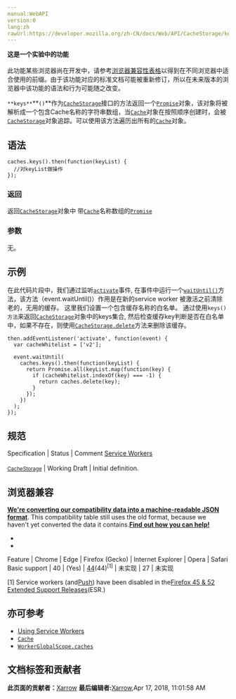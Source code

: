 ```yaml
---
manual:WebAPI
version:0
lang:zh
rawUrl:https://developer.mozilla.org/zh-CN/docs/Web/API/CacheStorage/keys
---
```






**这是一个实验中的功能**<br></br>此功能某些浏览器尚在开发中，请参考[浏览器兼容性表格](%23580 "")以得到在不同浏览器中适合使用的前缀。由于该功能对应的标准文档可能被重新修订，所以在未来版本的浏览器中该功能的语法和行为可能随之改变。




`**keys**`**`()`**作为[`CacheStorage`](%2603 "The CacheStorage interface represents the storage for Cache objects. It provides a master directory of all the named caches that a ServiceWorker, other type of worker or window scope can access (you don't have to use it with service workers, even though that is the spec that defines it) and maintains a mapping of string names to corresponding Cache objects.")接口的方法返回一个[`Promise`](%4107 "Promise 对象用于表示一个异步操作的最终状态（完成或失败），以及其返回的值。")对象，该对象将被解析成一个包含Cache名称的字符串数组，当[`Cache`](%2602 "Cache 接口提供缓存的 Request / Response 对象对的存储机制，例如作为ServiceWorker 生命周期的一部分。 Cache 接口像 workers 一样, 是暴露在 window 作用域下的。尽管它被定义在 service worker 的标准中,  但是它不必一定要配合 service worker 使用.")对象在按照顺序创建时，会被[`CacheStorage`](%2603 "The CacheStorage interface represents the storage for Cache objects. It provides a master directory of all the named caches that a ServiceWorker, other type of worker or window scope can access (you don't have to use it with service workers, even though that is the spec that defines it) and maintains a mapping of string names to corresponding Cache objects.")对象追踪。可以使用该方法遍历出所有的[`Cache`](%2602 "Cache 接口提供缓存的 Request / Response 对象对的存储机制，例如作为ServiceWorker 生命周期的一部分。 Cache 接口像 workers 一样, 是暴露在 window 作用域下的。尽管它被定义在 service worker 的标准中,  但是它不必一定要配合 service worker 使用.")对象。


## 语法<a name="语法"></a>

```
caches.keys().then(function(keyList) {
  //对keyList做操作
});

```

### 返回<a name="返回"></a>


返回[`CacheStorage`](%2603 "The CacheStorage interface represents the storage for Cache objects. It provides a master directory of all the named caches that a ServiceWorker, other type of worker or window scope can access (you don't have to use it with service workers, even though that is the spec that defines it) and maintains a mapping of string names to corresponding Cache objects.")对象中 带[`Cache`](%2602 "Cache 接口提供缓存的 Request / Response 对象对的存储机制，例如作为ServiceWorker 生命周期的一部分。 Cache 接口像 workers 一样, 是暴露在 window 作用域下的。尽管它被定义在 service worker 的标准中,  但是它不必一定要配合 service worker 使用.")名称数组的[`Promise`](%4107 "Promise 对象用于表示一个异步操作的最终状态（完成或失败），以及其返回的值。")


### 参数<a name="参数"></a>


无。


## 示例<a name="示例"></a>


在此代码片段中，我们通过监听[`activate`](%18504 "此页面仍未被本地化, 期待您的翻译!")事件, 在事件中运行一个[`waitUntil()`](%4724 "ExtendableEvent.waitUntil() 方法扩展了事件的生命周期。在服务工作线程中，延长事件的寿命从而阻止浏览器在事件中的异步操作完成之前终止服务工作线程。")方法，该方法（event.waitUntil()）作用是在新的service worker 被激活之前清除老的，无用的缓存。 这里我们设置一个包含缓存名称的白名单。 通过使用`keys()方法`来返回[`CacheStorage`](%2603 "The CacheStorage interface represents the storage for Cache objects. It provides a master directory of all the named caches that a ServiceWorker, other type of worker or window scope can access (you don't have to use it with service workers, even though that is the spec that defines it) and maintains a mapping of string names to corresponding Cache objects.")对象中的keys集合, 然后检查缓存key判断是否在白名单中，如果不存在，则使用[`CacheStorage.delete`](%4721 "The delete() method of the CacheStorage interface finds the Cache object matching the cacheName, and if found, deletes the Cache object and returns a Promise that resolves to true. If no Cache object is found, it returns false.")方法来删除该缓存。


```
then.addEventListener('activate', function(event) {
  var cacheWhitelist = ['v2'];

  event.waitUntil(
    caches.keys().then(function(keyList) {
      return Promise.all(keyList.map(function(key) {
        if (cacheWhitelist.indexOf(key) === -1) {
          return caches.delete(key);
        }
      });
    })
  );
});
```

## 规范<a name="规范"></a>
Specification | Status | Comment 
[Service Workers<br></br><small>CacheStorage</small>](%4726 "") | Working Draft | Initial definition. 


## 浏览器兼容<a name="浏览器兼容"></a>


**[We&#39;re converting our compatibility data into a machine-readable JSON format](%3344 "")**. This compatibility table still uses the old format, because we haven&#39;t yet converted the data it contains.**[Find out how you can help!](%3392 "")**


* 
* 
Feature | Chrome | Edge | Firefox (Gecko) | Internet Explorer | Opera | Safari 
Basic support | 40 | (Yes) | [44](%3681 "Released on 2016-01-26.")(44)<sup>[1]</sup> | 未实现 | 27 | 未实现 





[1] Service workers (and[Push](%4701 "")) have been disabled in the[Firefox 45 &amp; 52 Extended Support Releases](%4702 "")(ESR.)


## 亦可参考<a name="亦可参考"></a>

* [Using Service Workers](%4703 "")
* [`Cache`](%2602 "Cache 接口提供缓存的 Request / Response 对象对的存储机制，例如作为ServiceWorker 生命周期的一部分。 Cache 接口像 workers 一样, 是暴露在 window 作用域下的。尽管它被定义在 service worker 的标准中,  但是它不必一定要配合 service worker 使用.")
* [`WorkerGlobalScope.caches`](%4718 "此页面仍未被本地化, 期待您的翻译!")



## 文档标签和贡献者
**此页面的贡献者：**[Xarrow](%23570 "")
**最后编辑者:**[Xarrow](%23570 ""),<time>Apr 17, 2018, 11:01:58 AM</time>


